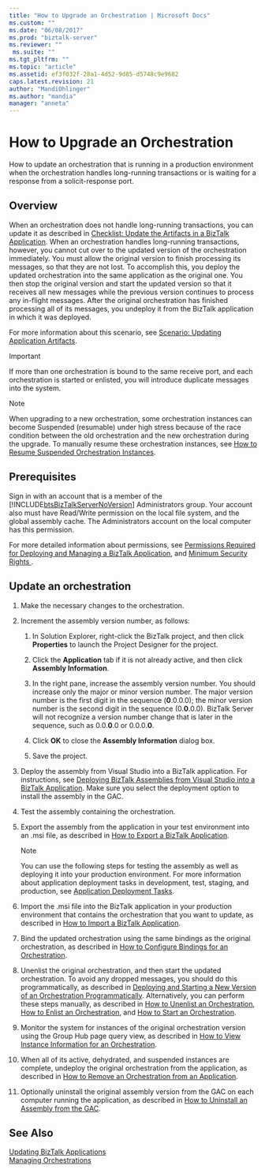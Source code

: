 ```yaml
---
title: "How to Upgrade an Orchestration | Microsoft Docs"
ms.custom: ""
ms.date: "06/08/2017"
ms.prod: "biztalk-server"
ms.reviewer: ""
 ms.suite: ""
ms.tgt_pltfrm: ""
ms.topic: "article"
ms.assetid: ef3f032f-28a1-4d52-9d85-d5748c9e9682
caps.latest.revision: 21
author: "MandiOhlinger"
ms.author: "mandia"
manager: "anneta"
---
```

# How to Upgrade an Orchestration
How to update an orchestration that is running in a production environment when the orchestration handles long-running transactions or is waiting for a response from a solicit-response port.

## Overview
 When an orchestration does not handle long-running transactions, you can update it as described in [Checklist: Update the Artifacts in a BizTalk Application](../core/checklist-update-the-artifacts-in-a-biztalk-application.md). When an orchestration handles long-running transactions, however, you cannot cut over to the updated version of the orchestration immediately. You must allow the original version to finish processing its messages, so that they are not lost. To accomplish this, you deploy the updated orchestration into the same application as the original one. You then stop the original version and start the updated version so that it receives all new messages while the previous version continues to process any in-flight messages. After the original orchestration has finished processing all of its messages, you undeploy it from the BizTalk application in which it was deployed.  
  
 For more information about this scenario, see [Scenario: Updating Application Artifacts](../core/scenario-updating-application-artifacts.md).  
  
> [!IMPORTANT]
>  If more than one orchestration is bound to the same receive port, and each orchestration is started or enlisted, you will introduce duplicate messages into the system.  
  
> [!NOTE]
>  When upgrading to a new orchestration, some orchestration instances can become Suspended (resumable) under high stress because of the race condition between the old orchestration and the new orchestration during the upgrade. To manually resume these orchestration instances, see [How to Resume Suspended Orchestration Instances](../core/how-to-resume-suspended-orchestration-instances.md).

## Prerequisites  
Sign in with an account that is a member of the [!INCLUDE[btsBizTalkServerNoVersion](../includes/btsbiztalkservernoversion-md.md)] Administrators group. Your account also must have Read/Write permission on the local file system, and the global assembly cache. The Administrators account on the local computer has this permission.  

For more detailed information about permissions, see [Permissions Required for Deploying and Managing a BizTalk Application](../core/permissions-required-for-deploying-and-managing-a-biztalk-application.md), and [Minimum Security Rights ](https://social.technet.microsoft.com/wiki/contents/articles/24590.minimum-security-rights-for-biztalk-server-2006-to-2016.aspx). 
 
## Update an orchestration  
  
1.  Make the necessary changes to the orchestration.  
  
2.  Increment the assembly version number, as follows:  
  
    1.  In Solution Explorer, right-click the BizTalk project, and then click **Properties** to launch the Project Designer for the project.  
  
    2.  Click the **Application** tab if it is not already active, and then click **Assembly Information**.  
  
    3.  In the right pane, increase the assembly version number. You should increase only the major or minor version number. The major version number is the first digit in the sequence (**0**.0.0.0); the minor version number is the second digit in the sequence (0.**0**.0.0). BizTalk Server will not recognize a version number change that is later in the sequence, such as 0.0.**0**.0 or 0.0.0.**0**.  
  
    4.  Click **OK** to close the **Assembly Information** dialog box.  
  
    5.  Save the project.  
  
3.  Deploy the assembly from Visual Studio into a BizTalk application. For instructions, see [Deploying BizTalk Assemblies from Visual Studio into a BizTalk Application](../core/deploying-biztalk-assemblies-from-visual-studio-into-a-biztalk-application.md). Make sure you select the deployment option to install the assembly in the GAC.  
  
4.  Test the assembly containing the orchestration.  
  
5.  Export the assembly from the application in your test environment into an .msi file, as described in [How to Export a BizTalk Application](../core/how-to-export-a-biztalk-application.md).  
  
    > [!NOTE]
    >  You can use the following steps for testing the assembly as well as deploying it into your production environment. For more information about application deployment tasks in development, test, staging, and production, see [Application Deployment Tasks](../core/application-deployment-tasks.md).  
  
6.  Import the .msi file into the BizTalk application in your production environment that contains the orchestration that you want to update, as described in [How to Import a BizTalk Application](../core/how-to-import-a-biztalk-application.md).  
  
7.  Bind the updated orchestration using the same bindings as the original orchestration, as described in [How to Configure Bindings for an Orchestration](../core/how-to-configure-bindings-for-an-orchestration.md).  
  
8.  Unenlist the original orchestration, and then start the updated orchestration. To avoid any dropped messages, you should do this programmatically, as described in [Deploying and Starting a New Version of an Orchestration Programmatically](../core/deploying-and-starting-a-new-version-of-an-orchestration-programmatically.md). Alternatively, you can perform these steps manually, as described in [How to Unenlist an Orchestration](../core/how-to-unenlist-an-orchestration.md), [How to Enlist an Orchestration](../core/how-to-enlist-an-orchestration.md), and [How to Start an Orchestration](../core/how-to-start-an-orchestration.md).  
  
9. Monitor the system for instances of the original orchestration version using the Group Hub page query view, as described in [How to View Instance Information for an Orchestration](../core/how-to-view-instance-information-for-an-orchestration.md).  
  
10. When all of its active, dehydrated, and suspended instances are complete, undeploy the original orchestration from the application, as described in [How to Remove an Orchestration from an Application](../core/how-to-remove-an-orchestration-from-an-application.md).  
  
11. Optionally uninstall the original assembly version from the GAC on each computer running the application, as described in [How to Uninstall an Assembly from the GAC](http://msdn.microsoft.com/library/464706a8-f902-4d05-a724-19169facd2b4).  
  
## See Also  
 [Updating BizTalk Applications](../core/updating-biztalk-applications.md)   
 [Managing Orchestrations](../core/managing-orchestrations.md)